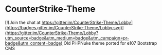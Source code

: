 # CounterStrike-Theme

[![Join the chat at https://gitter.im/CounterStrike-Theme/Lobby](https://badges.gitter.im/CounterStrike-Theme/Lobby.svg)](https://gitter.im/CounterStrike-Theme/Lobby?utm_source=badge&utm_medium=badge&utm_campaign=pr-badge&utm_content=badge)
Old PHPNuke theme ported for e107 Bootstrap CMS
